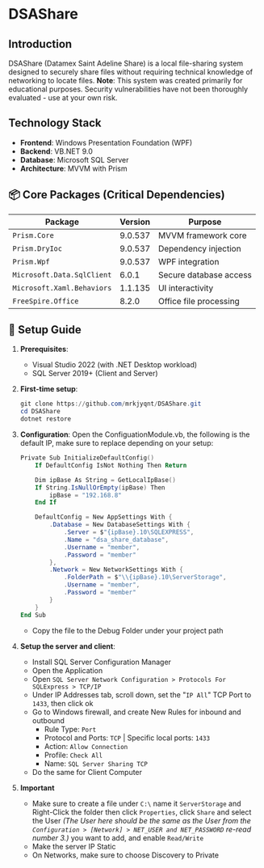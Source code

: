 # DSAShare
## Introduction
DSAShare (Datamex Saint Adeline Share) is a local file-sharing system designed to securely share files without requiring technical knowledge of networking to locate files. **Note**: This system was created primarily for educational purposes. Security vulnerabilities have not been thoroughly evaluated - use at your own risk.

## Technology Stack
- **Frontend**: Windows Presentation Foundation (WPF)  
- **Backend**: VB.NET 9.0  
- **Database**: Microsoft SQL Server  
- **Architecture**: MVVM with Prism  

## 📦 Core Packages (Critical Dependencies)
| Package | Version | Purpose |
|---------|---------|---------|
| `Prism.Core` | 9.0.537 | MVVM framework core |
| `Prism.DryIoc` | 9.0.537 | Dependency injection |
| `Prism.Wpf` | 9.0.537 | WPF integration |
| `Microsoft.Data.SqlClient` | 6.0.1 | Secure database access |
| `Microsoft.Xaml.Behaviors` | 1.1.135 | UI interactivity |
| `FreeSpire.Office` | 8.2.0 | Office file processing |

## 🚀 Setup Guide
1. **Prerequisites**:
    - Visual Studio 2022 (with .NET Desktop workload)
    - SQL Server 2019+ (Client and Server)

2. **First-time setup**:
   ```powershell
   git clone https://github.com/mrkjyqnt/DSAShare.git
   cd DSAShare
   dotnet restore

3. **Configuration**: Open the ConfiguationModule.vb, the following is the default IP, make sure to replace depending on your setup:
    ```powershell
    Private Sub InitializeDefaultConfig()
        If DefaultConfig IsNot Nothing Then Return

        Dim ipBase As String = GetLocalIpBase()
        If String.IsNullOrEmpty(ipBase) Then
            ipBase = "192.168.8"
        End If

        DefaultConfig = New AppSettings With {
            .Database = New DatabaseSettings With {
                .Server = $"{ipBase}.10\SQLEXPRESS",
                .Name = "dsa_share_database",
                .Username = "member",
                .Password = "member"
            },
            .Network = New NetworkSettings With {
                .FolderPath = $"\\{ipBase}.10\ServerStorage",
                .Username = "member",
                .Password = "member"
            }
        }
    End Sub
    ```
    - Copy the file to the Debug Folder under your project path
    
4. **Setup the server and client**: 
    - Install SQL Server Configuration Manager
    - Open the Application
    - Open `SQL Server Network Configuration > Protocols For SQLExpress > TCP/IP`
    - Under IP Addresses tab, scroll down, set the "`IP All`" TCP Port to `1433`, then click ok
    - Go to Windows firewall, and create New Rules for inbound and outbound
        - Rule Type: `Port`
        - Protocol and Ports: `TCP` | Specific local ports: `1433`
        - Action: `Allow Connection`
        - Profile: `Check All`
        - Name: `SQL Server Sharing TCP`
    - Do the same for Client Computer
    
5. **Important**
    - Make sure to create a file under `C:\` name it `ServerStorage` and Right-Click the folder then click `Properties`, click `Share` and select the User *(The User here should be the same as the User from the `Configuration > [Network] > NET_USER and NET_PASSWORD` re-read number 3.)* you want to add, and enable `Read/Write`
    - Make the server IP Static
    - On Networks, make sure to choose Discovery to Private

